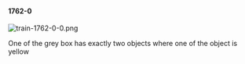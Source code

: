 #### 1762-0
![train-1762-0-0.png](https://github.com/lil-lab/nlvr/raw/master/nlvr/train/images/51/train-1762-0-0.png "train-1762-0-0.png")

One of the grey box has exactly two objects where one of the object is yellow